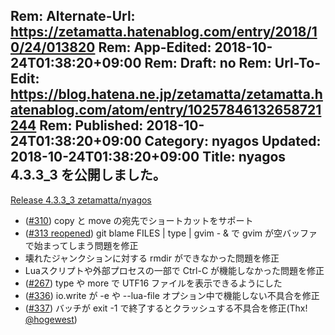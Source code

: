 Rem: Alternate-Url: https://zetamatta.hatenablog.com/entry/2018/10/24/013820
Rem: App-Edited: 2018-10-24T01:38:20+09:00
Rem: Draft: no
Rem: Url-To-Edit: https://blog.hatena.ne.jp/zetamatta/zetamatta.hatenablog.com/atom/entry/10257846132658721244
Rem: Published: 2018-10-24T01:38:20+09:00
Category: nyagos
Updated: 2018-10-24T01:38:20+09:00
Title:  nyagos 4.3.3_3 を公開しました。
---
[Release 4.3.3_3  zetamatta/nyagos](https://github.com/zetamatta/nyagos/releases/tag/4.3.3_3)

* ([#310](https://github.com/zetamatta/nyagos/issues/310)) copy と move の宛先でショートカットをサポート
* ([#313 reopened](https://github.com/zetamatta/nyagos/issues/313)) git blame FILES | type | gvim - & で gvim が空バッファで始まってしまう問題を修正
* 壊れたジャンクションに対する rmdir ができなかった問題を修正
* Luaスクリプトや外部プロセスの一部で Ctrl-C が機能しなかった問題を修正
* ([#267](https://github.com/zetamatta/nyagos/issues/267)) type や more で UTF16 ファイルを表示できるようにした
* ([#336](https://github.com/zetamatta/nyagos/issues/336)) io.write が -e や --lua-file オプション中で機能しない不具合を修正
* ([#337](https://github.com/zetamatta/nyagos/pull/337)) バッチが exit -1 で終了するとクラッシュする不具合を修正(Thx! [@hogewest](https://github.com/hogewest))
